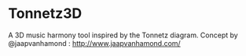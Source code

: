 # Tonnetz3D
A 3D music harmony tool inspired by the Tonnetz diagram. Concept by @jaapvanhamond : http://www.jaapvanhamond.com/  
